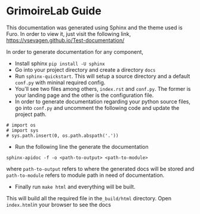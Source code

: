 # GrimoireLab Guide

This documentation was generated using Sphinx and the theme used is Furo. In order to view it, just visit the following link, https://vsevagen.github.io/Test-documentation/

In order to generate documentation for any component,

- Install sphinx <code>pip install -U sphinx</code>
- Go into your project directory and create a directory <code>docs</code>
- Run <code>sphinx-quickstart</code>. This will setup a source directory and a default <code>conf.py</code> with mininal required config.
- You'll see two files among others, <code>index.rst</code> and <code>conf.py</code>. The former is your landing page and the other is the configuration file.
- In order to generate documentation regarding your python source files, go into <code>conf.py</code> and uncomment the following code and update the project path.

```
# import os
# import sys
# sys.path.insert(0, os.path.abspath('.'))
```

- Run the following line the generate the documentation

```
sphinx-apidoc -f -o <path-to-output> <path-to-module>
```

where <code>path-to-output</code> refers to where the generated docs will be stored and <code>path-to-module</code> refers to module path in need of documentation.

- Finally run <code>make html</code> and everything will be built.

This will build all the required file in the<code>\_build/html</code> directory. Open <code>index.html</code>in your browser to see the docs
